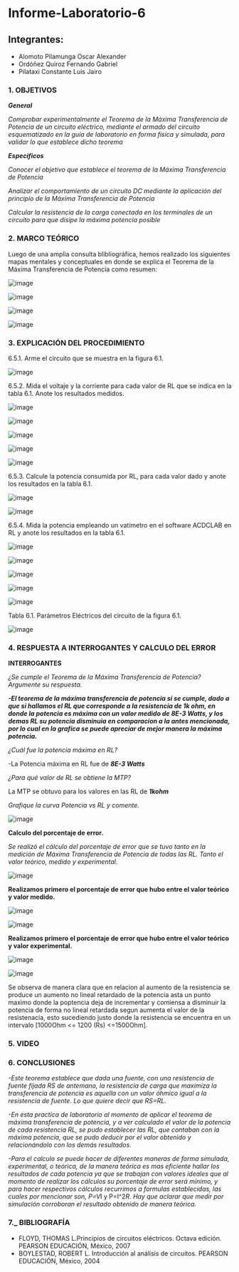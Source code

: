 # Informe-Laboratorio-6

## Integrantes:

  * Alomoto Pilamunga Oscar Alexander
  * Ordóñez Quiroz Fernando Gabriel
  * Pilataxi Constante Luis Jairo

### 1. OBJETIVOS

***General***

*Comprobar experimentalmente el Teorema de la Máxima Transferencia de Potencia de un circuito eléctrico, mediante el armado del 
 circuito esquematizado en la guía de laboratorio en forma física y simulada, para validar lo que establece dicho teorema*
 
***Especificos*** 

*Conocer el objetivo que establece el teorema de la Máxima Transferencia de Potencia*

*Analizar el comportamiento de un circuito DC mediante la aplicación del principio de la Máxima Transferencia de Potencia*

*Calcular la resistencia de la carga conectada en los terminales de un circuito para que disipe la máxima potencia posible*

### 2. MARCO TEÓRICO

Luego de una amplia consulta blibliográfica, hemos realizado los siguientes mapas mentales y conceptuales en donde se explica
el Teorema de la Máxima Transferencia de Potencia como resumen:

![image](https://user-images.githubusercontent.com/104925648/211950065-b893e42d-0a28-4e1c-afaa-2f76391703c0.png)

![image](https://user-images.githubusercontent.com/104925648/211960819-1c6e37fe-40f4-4f26-8d02-dd8cb686b0b8.png)

![image](https://user-images.githubusercontent.com/104925648/211960852-344f3360-f02a-43ee-a4ac-b384b44daeee.png)

![image](https://user-images.githubusercontent.com/104925648/211960901-ed159951-128a-44e4-bf99-8b744ddf923e.png)

### 3. EXPLICACIÓN DEL PROCEDIMIENTO

6.5.1. Arme el circuito que se muestra en la figura 6.1.

![image](https://user-images.githubusercontent.com/116705680/212225532-42ca29dd-6ab8-4ea2-984c-ea658ea1c911.png)

6.5.2. Mida el voltaje y la corriente para cada valor de RL que se indica en la tabla 6.1. Anote los resultados medidos.

![image](https://user-images.githubusercontent.com/116705680/212225645-072865b2-99ba-4828-8fdd-0cc492fb60c2.png)

![image](https://user-images.githubusercontent.com/116705680/212225672-cf312350-f70c-4e0c-9fc3-39c1b62798e5.png)

![image](https://user-images.githubusercontent.com/116705680/212225699-b0604bc6-5816-4c4a-9fa8-c5e149d08afa.png)

![image](https://user-images.githubusercontent.com/116705680/212225728-421e918a-f068-4bac-9a12-f9eb90d93cee.png)

![image](https://user-images.githubusercontent.com/116705680/212225756-d7fa1f74-e624-40c5-8883-4b60fc7dfbca.png)

6.5.3. Calcule la potencia consumida por RL, para cada valor dado y anote los resultados en la tabla 6.1.

![image](https://user-images.githubusercontent.com/116705680/212225790-26f263cc-9af8-4ec1-a2dc-d20839ef70af.png)

![image](https://user-images.githubusercontent.com/116705680/212225816-e0758ca4-b612-4697-ad5e-f75f981c3ccb.png)

6.5.4. Mida la potencia empleando un vatímetro en el software ACDCLAB en RL y anote los resultados en la tabla 6.1.

![image](https://user-images.githubusercontent.com/116705680/212225849-1e315c40-83bd-4a53-adff-80fec6dae827.png)

![image](https://user-images.githubusercontent.com/116705680/212225869-c853e5a8-1fa8-4810-9d25-a5b5e03dda71.png)

![image](https://user-images.githubusercontent.com/116705680/212225888-bf0e6fce-fd61-426d-bf37-16595ad9aa06.png)

![image](https://user-images.githubusercontent.com/116705680/212225904-1672f307-df31-4427-9cd2-302f724b918c.png)

![image](https://user-images.githubusercontent.com/116705680/212225925-1b2e235f-078e-4a1a-a5ad-c7f257024044.png)

Tabla 6.1. Parámetros Eléctricos del circuito de la figura 6.1.

![image](https://user-images.githubusercontent.com/116705680/212225955-2978e580-96c4-4d14-8483-c74e153a9e42.png)

### 4. RESPUESTA A INTERROGANTES Y CALCULO DEL ERROR

**INTERROGANTES**

*¿Se cumple el Teorema de la Máxima Transferencia de Potencia? Argumente su respuesta.* 

***-El teorema de la máxima transferencia de potencia si se cumple, dado a que si hallamos el RL que corresponde a la resistencia de 1k ohm, en donde la potencia es máxima con un valor medido de 8E-3 Watts, y los demas RL su potencia disminuia en comparacion a la antes mencionada, por lo cual en la grafica se puede apreciar de mejor manera la máxima potencia.*** 

*¿Cuál fue la potencia máxima en RL?* 

-La Potencia máxima en RL fue de ***8E-3 Watts***

*¿Para qué valor de RL se obtiene la MTP?* 

La MTP se obtuvo para los valores en las RL de ***1kohm***

*Grafique la curva Potencia vs RL y comente.*

![image](https://user-images.githubusercontent.com/116705680/212225427-d8f25660-1bbf-4713-807c-3018cdb5a9b7.png)

**Calculo del porcentaje de error.**

*Se realizó el cálculo del porcentaje de error que se tuvo tanto en la medición de Máxima Transferencia de Potencia de todas las RL. Tanto el valor teórico, medido y experimental.*

![image](https://user-images.githubusercontent.com/116774906/212232755-a4b13029-a46f-4834-9117-dbc29504d737.png)

**Realizamos primero el porcentaje de error que hubo entre el valor teórico y valor medido.**

![image](https://user-images.githubusercontent.com/116774906/212232884-e58c22cf-908b-4b29-a7e1-1a692495e3c8.png)

![image](https://user-images.githubusercontent.com/116774906/212232917-fcdd55e1-300a-4e7c-85fc-a7093189d213.png)

**Realizamos primero el porcentaje de error que hubo entre el valor teórico y valor experimental.**

![image](https://user-images.githubusercontent.com/116774906/212232982-0359f842-4bbb-4d93-8973-403b9cc78560.png)

![image](https://user-images.githubusercontent.com/116774906/212233028-3f2bc802-3c00-44e5-9d58-6cdb3a03d1c8.png)



Se observa de manera clara que en relacion al aumento de la resistencia se produce un aumento no lineal retardado de la potencia asta un punto maximo donde la poptencia deja de incrementar y comiensa a disminuir la potencia de forma no lineal retardada segun aumenta el valor de la resistenacia, esto sucediendo justo donde la resistencia se encuentra en un intervalo [1000Ohm <= 1200 (Rs) <=1500Ohm].  

### 5. VIDEO



### 6. CONCLUSIONES

*-Este teorema establece que dada una fuente, con una resistencia de fuente fijada RS de antemano, la resistencia de carga que maximiza la transferencia de potencia es aquella con un valor óhmico igual a la resistencia de fuente. Lo que quiere decir que RS=RL.* 

*-En esta practica de laboratorio al momento de aplicar el teorema de máxima transferencia de potencia, y a ver calculado el valor de la potencia de cada resistencia RL, se pudo establecer las RL, que contaban con la máxima potencia, que se pudo deducir por el valor obtenido y relacionándolo con los demás resultados.*

*-Para el calculo se puede hacer de diferentes maneras de forma simulada, experimental, o teórica, de la manera teórica es mas eficiente hallar los resultados de cada potencia ya que se trabajan con valores ideales que al momento de realizar los cálculos su porcentaje de error será mínimo, y para hacer respectivos cálculos recurrimos a formulas establecidas, las cuales por mencionar son, P=V*I y P=I^2*R. Hay que aclarar que medir por simulación corroboran el resultado obtenido de manera teórica.*


### 7._ BIBLIOGRAFÍA

- FLOYD, THOMAS L.Principios de circuitos eléctricos. Octava edición. PEARSON EDUCACIÓN, México, 2007
- BOYLESTAD, ROBERT L. Introducción al análisis de circuitos. PEARSON EDUCACIÓN, México, 2004
